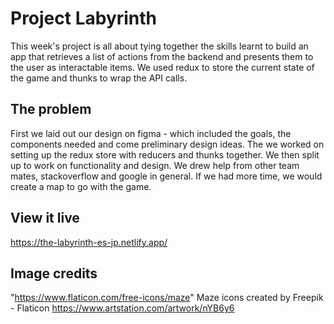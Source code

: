# Project Labyrinth

This week's project is all about tying together the skills learnt to build an app that retrieves a list of actions from the backend and presents them to the user as interactable items.
We used redux to store the current state of the game and thunks to wrap the API calls.

## The problem

First we laid out our design on figma - which included the goals,  the components needed and come preliminary design ideas. The we worked on setting up the redux store with reducers and thunks together. We then split up to work on functionality and design. We drew help from other team mates, stackoverflow and google in general. If we had more time, we would create a map to go with the game. 

## View it live
https://the-labyrinth-es-jp.netlify.app/


## Image credits
"https://www.flaticon.com/free-icons/maze" Maze icons created by Freepik - Flaticon
https://www.artstation.com/artwork/nYB6y6